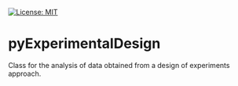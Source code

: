 [![License: MIT](https://img.shields.io/badge/License-MIT-blue.svg)](https://opensource.org/licenses/MIT)

# pyExperimentalDesign

Class for the analysis of data obtained from a design of experiments approach.
